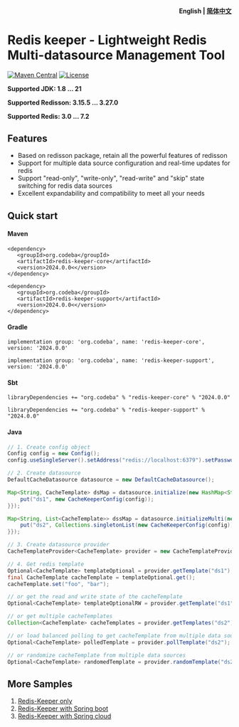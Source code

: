 <h4 align="right"><strong>English</strong> | <a href="./README_zh.md">简体中文</a></h4>

# Redis keeper - Lightweight Redis Multi-datasource Management Tool
[![Maven Central](https://maven-badges.herokuapp.com/maven-central/org.redisson/redisson/badge.svg)](https://central.sonatype.com/artifact/org.codeba/redis-keeper)
[![License](http://img.shields.io/:license-apache-brightgreen.svg)](http://www.apache.org/licenses/LICENSE-2.0.html)


**Supported JDK: 1.8 ... 21**

**Supported Redisson: 3.15.5 ... 3.27.0**

**Supported Redis: 3.0 ... 7.2**

## Features

* Based on redisson package, retain all the powerful features of redisson
* Support for multiple data source configuration and real-time updates for redis
* Support "read-only", "write-only", "read-write" and "skip" state switching for redis data sources
* Excellent expandability and compatibility to meet all your needs


## Quick start

#### Maven
    <dependency>
       <groupId>org.codeba</groupId>
       <artifactId>redis-keeper-core</artifactId>
       <version>2024.0.0<</version>
    </dependency> 

    <dependency>
       <groupId>org.codeba</groupId>
       <artifactId>redis-keeper-support</artifactId>
       <version>2024.0.0<</version>
    </dependency> 

#### Gradle
    implementation group: 'org.codeba', name: 'redis-keeper-core', version: '2024.0.0'

    implementation group: 'org.codeba', name: 'redis-keeper-support', version: '2024.0.0'

#### Sbt
    libraryDependencies += "org.codeba" % "redis-keeper-core" % "2024.0.0"
    
    libraryDependencies += "org.codeba" % "redis-keeper-support" % "2024.0.0"


#### Java

```java
// 1. Create config object
Config config = new Config();
config.useSingleServer().setAddress("redis://localhost:6379").setPassword(yourPass);
```

```java
// 2. Create datasource
DefaultCacheDatasource datasource = new DefaultCacheDatasource();

Map<String, CacheTemplate> dsMap = datasource.initialize(new HashMap<String, CacheKeeperConfig>() {{
    put("ds1", new CacheKeeperConfig(config));
}});

Map<String, List<CacheTemplate>> dssMap = datasource.initializeMulti(new HashMap<String, List<CacheKeeperConfig>>() {{
    put("ds2", Collections.singletonList(new CacheKeeperConfig(config)));
}});
```

```java
// 3. Create datasource provider
CacheTemplateProvider<CacheTemplate> provider = new CacheTemplateProvider<>(dsMap, dssMap);
```

```java
// 4. Get redis template
Optional<CacheTemplate> templateOptional = provider.getTemplate("ds1");
final CacheTemplate cacheTemplate = templateOptional.get();
cacheTemplate.set("foo", "bar");

// or get the read and write state of the cacheTemplate
Optional<CacheTemplate> templateOptionalRW = provider.getTemplate("ds1", CacheDatasourceStatus.RW);

// or get multiple cacheTemplates
Collection<CacheTemplate> cacheTemplates = provider.getTemplates("ds2");

// or load balanced polling to get cacheTemplate from multiple data sources
Optional<CacheTemplate> polledTemplate = provider.pollTemplate("ds2");

// or randomize cacheTemplate from multiple data sources
Optional<CacheTemplate> randomedTemplate = provider.randomTemplate("ds2");
```

## More Samples

1. [Redis-Keeper only](https://github.com/codebaorg/redis-keeper/tree/main/redis-keeper-example/redis-keeper-example-standalone)
2. [Redis-Keeper with Spring boot](https://github.com/codebaorg/redis-keeper/tree/main/redis-keeper-example/redis-keeper-example-springboot)
3. [Redis-Keeper with Spring cloud](https://github.com/codebaorg/redis-keeper/tree/main/redis-keeper-example/redis-keeper-example-springcloud)
